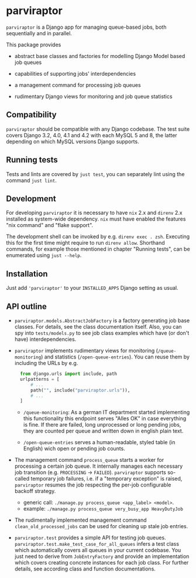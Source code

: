 # parviraptor

`parviraptor` is a Django app for managing queue-based jobs, both
sequentially and in parallel.

This package provides

- abstract base classes and factories for modelling Django Model based
  job queues

- capabilities of supporting jobs' interdependencies

- a management command for processing job queues

- rudimentary Django views for monitoring and job queue statistics


## Compatibility

`parviraptor` should be compatible with any Django codebase. The test suite
covers Django 3.2, 4.0, 4.1 and 4.2 with each MySQL 5 and 8, the latter
depending on which MySQL versions Django supports.

## Running tests

Tests and lints are covered by `just test`, you can separately lint using
the command `just lint`.

## Development

For developing `parviraptor` it is necessary to have `nix` 2.x and `direnv`
2.x installed as system-wide dependency. `nix` must have enabled the features
"nix command" and "flake support".

The development shell can be invoked by e.g. `direnv exec . zsh`. Executing
this for the first time might require to run `direnv allow`. Shorthand
commands, for example those mentioned in chapter "Running tests", can be
enumerated using `just --help`.

## Installation

Just add `'parviraptor'` to your `INSTALLED_APPS` Django setting as usual.

## API outline

- `parviraptor.models.AbstractJobFactory` is a factory generating
  job base classes. For details, see the class documentation itself.
  Also, you can spy into `tests/models.py` to see job class examples
  which have (or don't have) interdependencies.

- `parviraptor` implements rudimentary views for monitoring
  (`/queue-monitoring`) and statistics (`/open-queue-entries`).
  You can reuse them by including the URLs by e.g.

  ```python
    from django.urls import include, path
    urlpatterns = [
        # ...
        path("", include("parviraptor.urls")),
        # ...
    ]
  ```

  - `/queue-monitoring`: As a german IT department started implementing
    this functionality this endpoint serves "Alles OK" in case everything
    is fine. If there are failed, long unprocessed or long pending jobs,
    they are counted per queue and written down in english plain text.

  - `/open-queue-entries` serves a human-readable, styled table (in English)
    wich open or pending job counts.

- The management command `process_queue` starts a worker for processing a
  certain job queue. It internally manages each necessary job transition
  (e.g. `PROCESSING` -> `FAILED`). `parviraptor` supports so- called temporary
  job failures, i.e. if a "temporary exception" is raised, `parviraptor`
  resumes the job respecting the per-job configurable backoff strategy.
  - generic call: `./manage.py process_queue <app_label> <model>`.
  - example: `./manage.py process_queue very_busy_app HeavyDutyJob`

- The rudimentally implemented management command `clean_old_processed_jobs`
  can be used for cleaning up stale job entries.

- `parviraptor.test` provides a simple API for testing job queues.
  `parviraptor.test.make_test_case_for_all_queues` infers a test class which
  automatically covers all queues in your current codebase. You just need
  to derive from `JobEntryFactory` and provide an implementation which covers
  creating concrete instances for each job class.
  For further details, see according class and function documentations.
